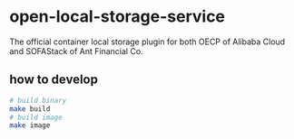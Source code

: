 # open-local-storage-service

The official container local storage plugin for both OECP of Alibaba Cloud and SOFAStack of Ant Financial Co.

## how to develop
```bash
# build binary
make build
# build image
make image
```
